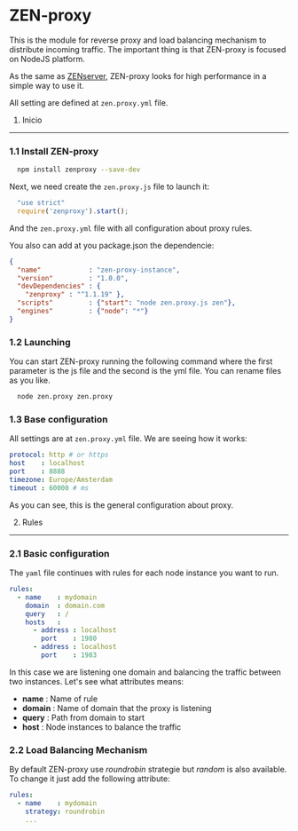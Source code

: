 ZEN-proxy
=========

This is the module for reverse proxy and load balancing mechanism to distribute incoming traffic. The important thing is that ZEN-proxy is focused on NodeJS platform.

As the same as [ZENserver][1], ZEN-proxy looks for high performance in a simple way to use it.

All setting are defined at `zen.proxy.yml` file.

[1]: <https://github.com/soyjavi/zen-server>

1. Inicio
---------
### 1.1 Install ZEN-proxy

```bash
  npm install zenproxy --save-dev
```

Next, we need create the `zen.proxy.js` file to launch it:

```js
  "use strict"
  require('zenproxy').start();
```

And the `zen.proxy.yml` file with all configuration about proxy rules.

You also can add at you package.json the dependencie:

```json
{
  "name"            : "zen-proxy-instance",
  "version"         : "1.0.0",
  "devDependencies" : {
    "zenproxy" : "^1.1.19" },
  "scripts"         : {"start": "node zen.proxy.js zen"},
  "engines"         : {"node": "*"}
}
```

### 1.2 Launching

You can start ZEN-proxy running the following command where the first parameter is the js file and the second is the yml file. You can rename files as you like.

```bash
  node zen.proxy zen.proxy
```

### 1.3 Base configuration
All settings are at `zen.proxy.yml` file. We are seeing how it works:

```yaml
protocol: http # or https
host    : localhost
port    : 8888
timezone: Europe/Amsterdam
timeout : 60000 # ms
```

As you can see, this is the general configuration about proxy.

2. Rules
---------
### 2.1 Basic configuration

The `yaml` file continues with rules for each node instance you want to run.

```yaml
rules:
  - name    : mydomain
    domain  : domain.com
    query   : /
    hosts   :
      - address : localhost
        port    : 1980
      - address : localhost
        port    : 1983
```

In this case we are listening one domain and balancing the traffic between two instances. Let's see what attributes means:

-   **name**    : Name of rule
-   **domain**  : Name of domain that the proxy is listening
-   **query**   : Path from domain to start
-   **host**    : Node instances to balance the traffic

### 2.2 Load Balancing Mechanism
By default ZEN-proxy use *roundrobin* strategie but *random* is also available. To change it just add the following attribute:

```yaml
rules:
  - name    : mydomain
    strategy: roundrobin
    ...
```





























